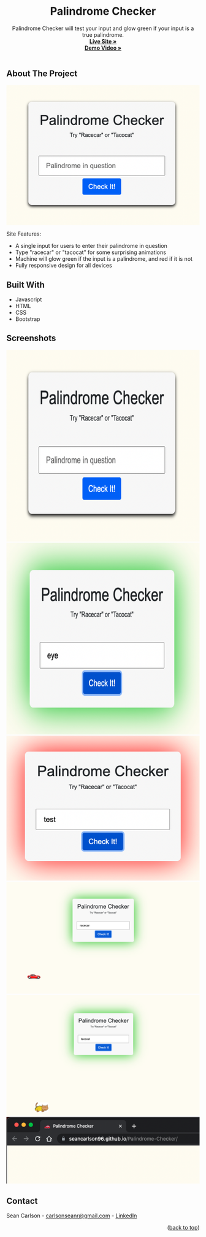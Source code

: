 <div id="top"></div>
<div align="center">

  <h1 align="center">Palindrome Checker</h1>

  <p align="center">
    Palindrome Checker will test your input and glow green if your input is a true palindrome.
    <br />
    <a href="https://seancarlson96.github.io/Palindrome-Checker/" target="_blank"><strong>Live Site »</strong></a><br />
    <a href="" target="_blank"><strong>Demo Video »</strong></a>
    <br />
    <br />
  </p>
</div>

## About The Project

<img align="center" src="README.screenshots/PCSS1.png" alt="">

Site Features:
* A single input for users to enter their palindrome in question
* Type "racecar" or "tacocat" for some surprising animations
* Machine will glow green if the input is a palindrome, and red if it is not
* Fully responsive design for all devices

## Built With

* Javascript
* HTML
* CSS
* Bootstrap

## Screenshots

<div display="flex">
  <img src="README.screenshots/PCSS1.png" alt="" height="500">
  <img src="README.screenshots/PCSS2.png" alt="" height="500">
  <img src="README.screenshots/PCSS3.png" alt="">
  <img src="README.screenshots/PCSScar.png" alt="">
  <img src="README.screenshots/PCSScat.png" alt="">
  <img src="README.screenshots/PCSS6.png" alt="">
</div>

<!-- CONTACT -->
## Contact

Sean Carlson - carlsonseanr@gmail.com - <a href="https://www.linkedin.com/in/sean-carlson-5954b5161" target="_blank">LinkedIn</a>

<p align="right">(<a href="#top">back to top</a>)</p>
